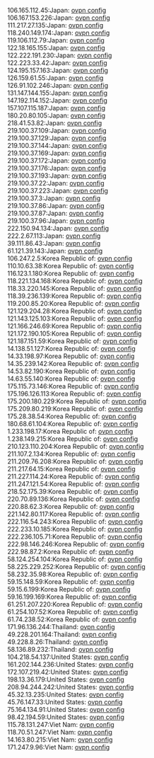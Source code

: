 106.165.112.45:Japan: [ovpn config](vpn/106_165_112_45.ovpn)  
106.167.153.226:Japan: [ovpn config](vpn/106_167_153_226.ovpn)  
111.217.27.135:Japan: [ovpn config](vpn/111_217_27_135.ovpn)  
118.240.149.174:Japan: [ovpn config](vpn/118_240_149_174.ovpn)  
119.106.112.79:Japan: [ovpn config](vpn/119_106_112_79.ovpn)  
122.18.165.155:Japan: [ovpn config](vpn/122_18_165_155.ovpn)  
122.222.191.230:Japan: [ovpn config](vpn/122_222_191_230.ovpn)  
122.223.33.42:Japan: [ovpn config](vpn/122_223_33_42.ovpn)  
124.195.157.163:Japan: [ovpn config](vpn/124_195_157_163.ovpn)  
126.159.61.55:Japan: [ovpn config](vpn/126_159_61_55.ovpn)  
126.91.102.246:Japan: [ovpn config](vpn/126_91_102_246.ovpn)  
131.147.144.155:Japan: [ovpn config](vpn/131_147_144_155.ovpn)  
147.192.114.152:Japan: [ovpn config](vpn/147_192_114_152.ovpn)  
157.107.115.187:Japan: [ovpn config](vpn/157_107_115_187.ovpn)  
180.20.80.105:Japan: [ovpn config](vpn/180_20_80_105.ovpn)  
218.41.53.82:Japan: [ovpn config](vpn/218_41_53_82.ovpn)  
219.100.37.109:Japan: [ovpn config](vpn/219_100_37_109.ovpn)  
219.100.37.129:Japan: [ovpn config](vpn/219_100_37_129.ovpn)  
219.100.37.144:Japan: [ovpn config](vpn/219_100_37_144.ovpn)  
219.100.37.169:Japan: [ovpn config](vpn/219_100_37_169.ovpn)  
219.100.37.172:Japan: [ovpn config](vpn/219_100_37_172.ovpn)  
219.100.37.176:Japan: [ovpn config](vpn/219_100_37_176.ovpn)  
219.100.37.193:Japan: [ovpn config](vpn/219_100_37_193.ovpn)  
219.100.37.22:Japan: [ovpn config](vpn/219_100_37_22.ovpn)  
219.100.37.223:Japan: [ovpn config](vpn/219_100_37_223.ovpn)  
219.100.37.3:Japan: [ovpn config](vpn/219_100_37_3.ovpn)  
219.100.37.86:Japan: [ovpn config](vpn/219_100_37_86.ovpn)  
219.100.37.87:Japan: [ovpn config](vpn/219_100_37_87.ovpn)  
219.100.37.96:Japan: [ovpn config](vpn/219_100_37_96.ovpn)  
222.150.94.134:Japan: [ovpn config](vpn/222_150_94_134.ovpn)  
222.2.67.113:Japan: [ovpn config](vpn/222_2_67_113.ovpn)  
39.111.86.43:Japan: [ovpn config](vpn/39_111_86_43.ovpn)  
61.121.39.143:Japan: [ovpn config](vpn/61_121_39_143.ovpn)  
106.247.2.5:Korea Republic of: [ovpn config](vpn/106_247_2_5.ovpn)  
110.10.63.38:Korea Republic of: [ovpn config](vpn/110_10_63_38.ovpn)  
116.123.1.180:Korea Republic of: [ovpn config](vpn/116_123_1_180.ovpn)  
118.221.134.168:Korea Republic of: [ovpn config](vpn/118_221_134_168.ovpn)  
118.33.220.145:Korea Republic of: [ovpn config](vpn/118_33_220_145.ovpn)  
118.39.236.139:Korea Republic of: [ovpn config](vpn/118_39_236_139.ovpn)  
119.200.85.20:Korea Republic of: [ovpn config](vpn/119_200_85_20.ovpn)  
121.129.204.28:Korea Republic of: [ovpn config](vpn/121_129_204_28.ovpn)  
121.143.125.103:Korea Republic of: [ovpn config](vpn/121_143_125_103.ovpn)  
121.166.246.69:Korea Republic of: [ovpn config](vpn/121_166_246_69.ovpn)  
121.172.190.105:Korea Republic of: [ovpn config](vpn/121_172_190_105.ovpn)  
121.187.151.59:Korea Republic of: [ovpn config](vpn/121_187_151_59.ovpn)  
14.138.51.127:Korea Republic of: [ovpn config](vpn/14_138_51_127.ovpn)  
14.33.198.97:Korea Republic of: [ovpn config](vpn/14_33_198_97.ovpn)  
14.35.239.142:Korea Republic of: [ovpn config](vpn/14_35_239_142.ovpn)  
14.53.82.190:Korea Republic of: [ovpn config](vpn/14_53_82_190.ovpn)  
14.63.55.140:Korea Republic of: [ovpn config](vpn/14_63_55_140.ovpn)  
175.115.73.146:Korea Republic of: [ovpn config](vpn/175_115_73_146.ovpn)  
175.196.126.113:Korea Republic of: [ovpn config](vpn/175_196_126_113.ovpn)  
175.200.180.229:Korea Republic of: [ovpn config](vpn/175_200_180_229.ovpn)  
175.209.80.219:Korea Republic of: [ovpn config](vpn/175_209_80_219.ovpn)  
175.28.38.54:Korea Republic of: [ovpn config](vpn/175_28_38_54.ovpn)  
180.68.61.104:Korea Republic of: [ovpn config](vpn/180_68_61_104.ovpn)  
1.233.198.17:Korea Republic of: [ovpn config](vpn/1_233_198_17.ovpn)  
1.238.149.215:Korea Republic of: [ovpn config](vpn/1_238_149_215.ovpn)  
210.123.110.204:Korea Republic of: [ovpn config](vpn/210_123_110_204.ovpn)  
211.107.2.134:Korea Republic of: [ovpn config](vpn/211_107_2_134.ovpn)  
211.209.76.208:Korea Republic of: [ovpn config](vpn/211_209_76_208.ovpn)  
211.217.64.15:Korea Republic of: [ovpn config](vpn/211_217_64_15.ovpn)  
211.227.114.24:Korea Republic of: [ovpn config](vpn/211_227_114_24.ovpn)  
211.247.121.54:Korea Republic of: [ovpn config](vpn/211_247_121_54.ovpn)  
218.52.175.39:Korea Republic of: [ovpn config](vpn/218_52_175_39.ovpn)  
220.70.89.136:Korea Republic of: [ovpn config](vpn/220_70_89_136.ovpn)  
220.88.62.3:Korea Republic of: [ovpn config](vpn/220_88_62_3.ovpn)  
221.142.80.117:Korea Republic of: [ovpn config](vpn/221_142_80_117.ovpn)  
222.116.54.243:Korea Republic of: [ovpn config](vpn/222_116_54_243.ovpn)  
222.233.10.185:Korea Republic of: [ovpn config](vpn/222_233_10_185.ovpn)  
222.236.105.71:Korea Republic of: [ovpn config](vpn/222_236_105_71.ovpn)  
222.98.146.246:Korea Republic of: [ovpn config](vpn/222_98_146_246.ovpn)  
222.98.87.2:Korea Republic of: [ovpn config](vpn/222_98_87_2.ovpn)  
58.124.254.104:Korea Republic of: [ovpn config](vpn/58_124_254_104.ovpn)  
58.225.229.252:Korea Republic of: [ovpn config](vpn/58_225_229_252.ovpn)  
58.232.35.98:Korea Republic of: [ovpn config](vpn/58_232_35_98.ovpn)  
59.15.148.59:Korea Republic of: [ovpn config](vpn/59_15_148_59.ovpn)  
59.15.6.199:Korea Republic of: [ovpn config](vpn/59_15_6_199.ovpn)  
59.16.199.169:Korea Republic of: [ovpn config](vpn/59_16_199_169.ovpn)  
61.251.207.220:Korea Republic of: [ovpn config](vpn/61_251_207_220.ovpn)  
61.254.107.52:Korea Republic of: [ovpn config](vpn/61_254_107_52.ovpn)  
61.74.238.52:Korea Republic of: [ovpn config](vpn/61_74_238_52.ovpn)  
171.96.136.244:Thailand: [ovpn config](vpn/171_96_136_244.ovpn)  
49.228.201.164:Thailand: [ovpn config](vpn/49_228_201_164.ovpn)  
49.228.8.26:Thailand: [ovpn config](vpn/49_228_8_26.ovpn)  
58.136.89.232:Thailand: [ovpn config](vpn/58_136_89_232.ovpn)  
104.218.54.137:United States: [ovpn config](vpn/104_218_54_137.ovpn)  
161.202.144.236:United States: [ovpn config](vpn/161_202_144_236.ovpn)  
172.107.219.42:United States: [ovpn config](vpn/172_107_219_42.ovpn)  
198.13.36.179:United States: [ovpn config](vpn/198_13_36_179.ovpn)  
208.94.244.242:United States: [ovpn config](vpn/208_94_244_242.ovpn)  
45.32.13.235:United States: [ovpn config](vpn/45_32_13_235.ovpn)  
45.76.147.33:United States: [ovpn config](vpn/45_76_147_33.ovpn)  
75.164.134.91:United States: [ovpn config](vpn/75_164_134_91.ovpn)  
98.42.194.59:United States: [ovpn config](vpn/98_42_194_59.ovpn)  
115.78.131.247:Viet Nam: [ovpn config](vpn/115_78_131_247.ovpn)  
118.70.51.247:Viet Nam: [ovpn config](vpn/118_70_51_247.ovpn)  
14.163.80.215:Viet Nam: [ovpn config](vpn/14_163_80_215.ovpn)  
171.247.9.96:Viet Nam: [ovpn config](vpn/171_247_9_96.ovpn)  
